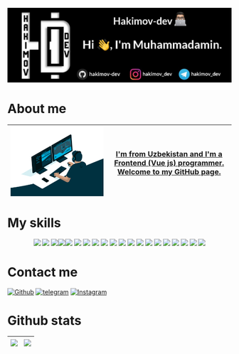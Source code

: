 <!-- Header -->
<p align="center">
   <a href="https://github.com/hakimov-dev"><img src="https://github.com/hakimov-dev/hakimov-dev/blob/main/img/hakimo-dav.jpeg"></a>
</p>

<!-- About me -->
  # About me 
| <a width="80%" href="https://github.com/hakimov-dev"><img width="120%" align="center" src="https://github.com/hakimov-dev/hakimov-dev/blob/main/img/code.gif" /> </a> | <a href="https://github.com/hakimov-dev"> <h3>I'm from Uzbekistan and I'm a Frontend (Vue  js) programmer. Welcome to my GitHub page.</h3></a> |
| ------------- | ------------- |


# My skills 
<p align="center">
   <a href="https://www.jetbrains.com/webstorm/"><img src="https://img.icons8.com/external-tal-revivo-color-tal-revivo/60/000000/external-webstorm-an-integrated-development-environment-for-javascript-logo-color-tal-revivo.png"/></a>
   <a href="https://code.visualstudio.com/"><img src="https://img.icons8.com/color/60/000000/visual-studio-code-2019.png"/></a>
 <a href="https://www.w3schools.com/whatis/whatis_html.asp"><img src="https://img.icons8.com/color/60/000000/html-5--v1.png"/></a><a href="https://www.w3schools.com/Css/css_intro.asp"><img src="https://img.icons8.com/color/60/000000/css3.png"/><a><a href="https://getbootstrap.com/"><img src="https://img.icons8.com/color/60/000000/bootstrap.png"/></a>
 <a href="https://daisyui.com/"><img src="https://img.icons8.com/external-vitaliy-gorbachev-flat-vitaly-gorbachev/60/000000/external-daisy-flowers-vitaliy-gorbachev-flat-vitaly-gorbachev.png"/></a>
 <a href="https://sass-lang.com/"><img src="https://img.icons8.com/color/60/000000/sass-avatar.png"/></a>
 <a href="https://www.javascript.com/"><img src="https://img.icons8.com/color/60/000000/javascript--v2.png"/></a>
 <a href="https://gulpjs.com/"><img src="https://img.icons8.com/external-tal-revivo-shadow-tal-revivo/60/000000/external-gulp-an-open-source-javascript-toolkit-by-fractal-innovations-logo-shadow-tal-revivo.png"/></a>
    <a href="https://en.wikipedia.org/wiki/API"><img src="https://img.icons8.com/ios-filled/60/000000/api-settings.png"/></a>
 <a href="https://www.npmjs.com/"><img src="https://img.icons8.com/external-tal-revivo-color-tal-revivo/60/000000/external-npm-a-package-manager-for-the-javascript-programming-language-logo-color-tal-revivo.png"/></a>
 <a href="https://jquery.com/"><img src="https://img.icons8.com/external-tal-revivo-shadow-tal-revivo/60/000000/external-jquery-is-a-javascript-library-designed-to-simplify-html-logo-shadow-tal-revivo.png"/></a>
 <a href="https://v3.vuejs.org/"><img src="https://img.icons8.com/color/60/000000/vue-js.png"/></a>
  <a href="https://www.php.net/"><img src="https://img.icons8.com/officel/60/000000/php-logo.png"/></a>
 <a href="https://wordpress.org/"><img src="https://img.icons8.com/fluent/60/000000/wordpress.png"/></a>
   <a href="https://www.figma.com/"><img src="https://img.icons8.com/color/60/000000/figma--v1.png"/></a>
    <a href="https://nodejs.org/en/"><img src="https://img.icons8.com/fluency/60/000000/node-js.png"/></a>
 <a href="https://git-scm.com/"><img src="https://img.icons8.com/color/60/000000/git.png"/></a>
 <a href="https://github.com/"><img src="https://img.icons8.com/stickers/60/000000/github.png"/></a>
    <a href="https://github.com/hakimov-dev"><img src="https://img.icons8.com/external-tal-revivo-shadow-tal-revivo/60/000000/external-netlify-a-cloud-computing-company-that-offers-hosting-and-serverless-backend-services-for-static-websites-logo-shadow-tal-revivo.png"/></a>
<p>


# Contact me
 [![Github](https://img.shields.io/badge/-gitHub-090909?style=for-the-badge&logo=gitHub)](https://github.com/hakimov-dev) [![telegram](https://img.shields.io/badge/-Telegram-090909?style=for-the-badge&logo=telegram)](https://t.me/hakimov_dev) [![Instagram](https://img.shields.io/badge/-Instagram-090909?style=for-the-badge&logo=instagram)](https://www.instagram.com/hakimov_dev)

  


# Github stats

| <a href="https://github.com/hakimov-dev"><img align="center" src="https://github-readme-stats.vercel.app/api?username=hakimov-dev&show_icons=true&include_all_commits=true&theme=tokyonight&hide_border=true"/></a> | <a href="https://github.com/hakimov-dev"><img align="center" src="https://github-readme-stats.vercel.app/api/top-langs/?username=hakimov-dev&layout=compact&theme=tokyonight&hide_border=true" /></a> |
| ------------- | ------------- |
  

